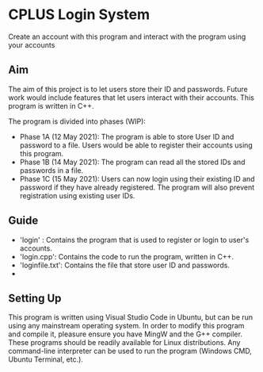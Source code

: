 # CPLUS Login System
Create an account with this program and interact with the program using your accounts
## Aim
The aim of this project is to let users store their ID and passwords. Future work would include features that let users interact with their accounts. This program is written in C++.

The program is divided into phases (WIP):
* Phase 1A (12 May 2021): The program is able to store User ID and password to a file. Users would be able to register their accounts using this program.
* Phase 1B (14 May 2021): The program can read all the stored IDs and passwords in a file.
* Phase 1C (15 May 2021): Users can now login using their existing ID and password if they have already registered. The program will also prevent registration using existing user IDs.

## Guide
* 'login' : Contains the program that is used to register or login to user's accounts.
* 'login.cpp': Contains the code to run the program, written in C++.
* 'loginfile.txt': Contains the file that store user ID and passwords. 
* 
## Setting Up
This program is written using Visual Studio Code in Ubuntu, but can be run using any mainstream operating system. 
In order to modify this program and compile it, pleasure ensure you have MingW and the G++ compiler. These programs should be readily available for Linux distributions.
Any command-line interpreter can be used to run the program (Windows CMD, Ubuntu Terminal, etc.).
